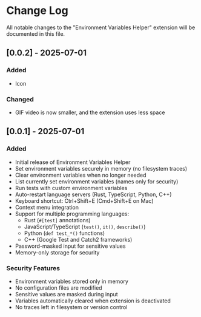 # Change Log

All notable changes to the "Environment Variables Helper" extension will be documented in this file.

## [0.0.2] - 2025-07-01

### Added

- Icon

### Changed

- GIF video is now smaller, and the extension uses less space

## [0.0.1] - 2025-07-01

### Added

- Initial release of Environment Variables Helper
- Set environment variables securely in memory (no filesystem traces)
- Clear environment variables when no longer needed
- List currently set environment variables (names only for security)
- Run tests with custom environment variables
- Auto-restart language servers (Rust, TypeScript, Python, C++)
- Keyboard shortcut: Ctrl+Shift+E (Cmd+Shift+E on Mac)
- Context menu integration
- Support for multiple programming languages:
  - Rust (`#[test]` annotations)
  - JavaScript/TypeScript (`test()`, `it()`, `describe()`)
  - Python (`def test_*()` functions)
  - C++ (Google Test and Catch2 frameworks)
- Password-masked input for sensitive values
- Memory-only storage for security

### Security Features

- Environment variables stored only in memory
- No configuration files are modified
- Sensitive values are masked during input
- Variables automatically cleared when extension is deactivated
- No traces left in filesystem or version control 